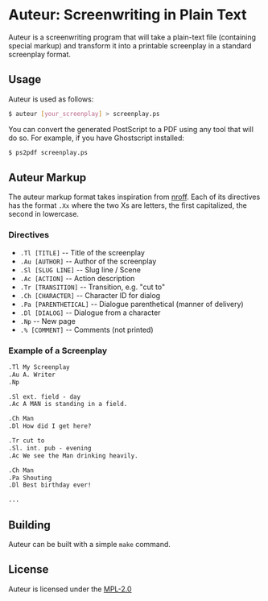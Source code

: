 <!--
This Source Code Form is subject to the terms of the Mozilla Public
License, v. 2.0. If a copy of the MPL was not distributed with this
file, You can obtain one at https://mozilla.org/MPL/2.0/.

Copyright (c) 2021 David Jackson
-->

# Auteur: Screenwriting in Plain Text

Auteur is a screenwriting program that will take a plain-text file (containing
special markup) and transform it into a printable screenplay in a standard
screenplay format.

## Usage

Auteur is used as follows:

```sh
$ auteur [your_screenplay] > screenplay.ps
```

You can convert the generated PostScript to a PDF using any tool that will do
so. For example, if you have Ghostscript installed:

```sh
$ ps2pdf screenplay.ps
```

## Auteur Markup

The auteur markup format takes inspiration from
[nroff](https://en.wikipedia.org/wiki/Nroff). Each of its directives has the
format `.Xx` where the two Xs are letters, the first capitalized, the second in
lowercase.

### Directives

* `.Tl [TITLE]` -- Title of the screenplay
* `.Au [AUTHOR]` -- Author of the screenplay
* `.Sl [SLUG LINE]` -- Slug line / Scene
* `.Ac [ACTION]` -- Action description
* `.Tr [TRANSITION]` -- Transition, e.g. "cut to"
* `.Ch [CHARACTER]` -- Character ID for dialog
* `.Pa [PARENTHETICAL]` -- Dialogue parenthetical (manner of delivery)
* `.Dl [DIALOG]` -- Dialogue from a character
* `.Np` -- New page
* `.% [COMMENT]` -- Comments (not printed)

### Example of a Screenplay

```txt
.Tl My Screenplay
.Au A. Writer
.Np

.Sl ext. field - day
.Ac A MAN is standing in a field.

.Ch Man
.Dl How did I get here?

.Tr cut to
.Sl. int. pub - evening
.Ac We see the Man drinking heavily.

.Ch Man
.Pa Shouting
.Dl Best birthday ever!

...
```

## Building

Auteur can be built with a simple `make` command.

## License

Auteur is licensed under the [MPL-2.0](https://www.mozilla.org/en-US/MPL/2.0/)
